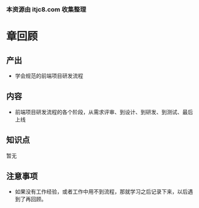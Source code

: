 ### 本资源由 itjc8.com 收集整理
# 章回顾

## 产出

- 学会规范的前端项目研发流程

## 内容

- 前端项目研发流程的各个阶段，从需求评审、到设计、到研发、到测试、最后上线

## 知识点

暂无

## 注意事项

- 如果没有工作经验，或者工作中用不到流程，那就学习之后记录下来，以后遇到了再回顾。
